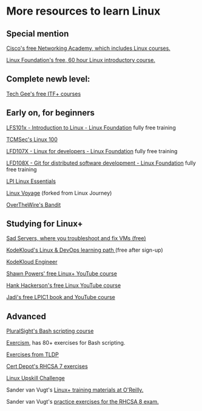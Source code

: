 # More resources to learn Linux

## Special mention
[Cisco's free Networking Academy, which includes Linux courses.](https://www.netacad.com/courses/os-it)

[Linux Foundation's free, 60 hour Linux introductory course.](https://training.linuxfoundation.org/training/introduction-to-linux/)


## Complete newb level:
[Tech Gee's free ITF+ courses](https://technologygee.com/category/it-fundamentals/itf-fc0-u61/)


## Early on, for beginners
[LFS101x - Introduction to Linux - Linux Foundation](https://training.linuxfoundation.org/training/introduction-to-linux/) fully free training

[TCMSec's Linux 100](https://academy.tcm-sec.com/p/linux-fundamentals)

[LFD107X - Linux for developers - Linux Foundation](https://training.linuxfoundation.org/training/open-source-software-development-linux-for-developers-lfd107x/) fully free training

[LFD108X - Git for distributed software development - Linux Foundation](https://training.linuxfoundation.org/training/git-for-distributed-software-development-lfd109x/) fully free training

[LPI Linux Essentials](https://www.lpi.org/our-certifications/linux-essentials-overview/)

[Linux Voyage](https://linuxvoyage.github.io) (forked from Linux Journey)

[OverTheWire's Bandit](https://overthewire.org/wargames/bandit/)

## Studying for Linux+

[Sad Servers, where you troubleshoot and fix VMs (free)](https://sadservers.com)

[KodeKloud's Linux & DevOps learning path ](https://kodekloud.com/learning-path-devops-basics/)(free after sign-up)

[KodeKloud Engineer](https://engineer.kodekloud.com)

[Shawn Powers' free Linux+ YouTube course](https://www.youtube.com/playlist?list=PL78ppT-_wOmuwT9idLvuoKOn6UYurFKCp)

[Hank Hackerson's free Linux YouTube course](https://www.youtube.com/playlist?list=PLKJGe-yb9iQZS6Gr5J_hGgob87k7Ez24M)

[Jadi's free LPIC1 book and YouTube course](https://linux1st.com)


## Advanced
[PluralSight's Bash scripting course](https://app.pluralsight.com/library/courses/creating-shell-scripts-enterprise-linux)

[Exercism](https://exercism.org/), has 80+ exercises for Bash scripting.

[Exercises from TLDP](https://tldp.org/LDP/abs/html/writingscripts.html)

[Cert Depot's RHCSA 7 exercises](https://www.certdepot.net/)

[Linux Upskill Challenge](https://linuxupskillchallenge.com/)

Sander van Vugt's [Linux+ training materials at O'Reilly.](https://www.oreilly.com/search/?q=author%3A%22Sander%20van%20Vugt%22&rows=100)

Sander van Vugt's [practice exercises for the RHCSA 8 exam.](https://www.sandervanvugt.com/course/rhcsa-challenges/)

